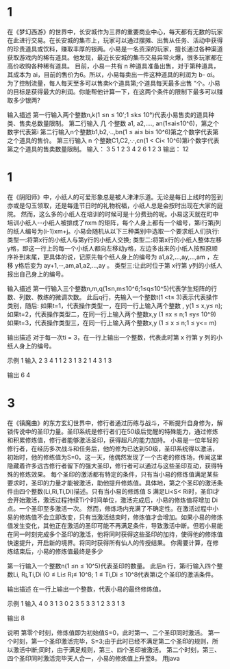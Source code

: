 # 1
在《梦幻西游》的世界中，长安城作为三界的重要商业中心，每天都有无数的玩家在此进行交易。在长安城的集市上，玩家可以通过摆摊、出售从任务、活动中获得的珍贵道具或饮料，赚取丰厚的银两。小易是一名资深的玩家，擅长通过各种渠道获取游戏内的稀有道具。他发现，最近长安城的集市交易异常火爆，很多玩家都在高价收购各种稀有道具。
目前，小易一共有 n 种道具准备出售，对于第种道具，其成本为 ai，目前的售价为6。所以，小易每卖出一件这种道具的利润为 b- αi。
为了控制流量，每人每天至多可以售卖k个道具第;个道具每天最多出售 “个。小易的目标是获得最大的利润。你能帮他计算一下，在这两个条件的限制下最多可以赚取多少银两?

输入描述
第一行输入两个整数n,k(1 ≤n ≤ 10';1 ≤k≤ 10°)代表小易售卖的道具种类、售卖总数量限制。
第二行输入 几 个整数
a1, a2,...., an(1≤ai≤10^6)，第之个数字代表第i
第二行输入n个整数b1,b2,·..,bn(1 ≤ ai≤ bi≤ 10^6)第之个数字代表第之个道具的售价。
第三行输入 n 个整数C1,C2,·.·,cn(1 < Ci< 10^6)第i个数字代表第之个道具的售卖数量限制。
输入：
3 5
1 2 3
4 2 6
1 2 3
输出：
12

# 1

在《阴阳师》中，小纸人的可爱形象总是被人津津乐道。无论是每日上线时的签到亦或是勾玉领取，还是每逢节日时的礼物祝福，小纸人总是会按时出现在大家的庭院。
然而，这么多的小纸人在培训的时候可是十分费劲的呢。小易这天就在町中培训小纸人--小纸人被排成了nxm 的矩阵，每个人身上都有一个编号，第i行第j列的纸人编号为(i-1)xm+j。小易会随机从以下三种类别中选取一个要求纸人们执行:
类型一:将第x行的小纸人与第y行的小纸人交换;
类型二:将第x行的小纸人整体左移y格，即这一行上的每一个小纸人都向左移动y格，左边多出来的小纸人按照原顺序补到末尾，更具体的说，记原先每个纸人身上的编号为 a1,a2,...,ay,...,am ，左移 y格后变为 ay+1,···,am,a1,a2,...,ay 。
类型三:让此时位于第 x行第 y列的小纸人报出自己身上的编号。

输入描述
第一行输入三个整数n,m,q(1≤n,m≤10^6;1≤q≤10^5)代表学生矩阵的行数、列数、教练的微调次数。
此后q行，先输入一个整数t(1 <t≤ 3)表示代表操作类别，随后:
如果t=1，代表操作类型一，在同一行上输入两个整数 , y(1 ≤ x,y≤ n);
如果t=2，代表操作类型二，在同一行上输入两个整数x,y (1 ≤x ≤ n;1 ≤y≤ 10^9)
如果t=3，代表操作类型三，在同一行上输入两个整数x,y (1 ≤ x ≤ n;1 ≤ y<= m)

输出描述
对于每一次ti = 3，在一行上输出一个整数，代表此时第 x 行第 y 列的小纸人身上的编号。

示例 1
输入
2 3 4
1 1 2
3 1 3
2 1 4
3 1 3

输出
6
4


# 3
在《镇魔曲》的东方玄幻世界中，修行者通过历练与战斗，不断提升自身修为，解锁传说中的圣印力量。圣印系统是修行者们在50级后觉醒的特殊能力，通过修炼和积累修炼值，修行者能够激活圣印，获得超凡的能力加持。
小易是一位年轻的修行者，在经历多次战斗和任务后，他的修为已达到50级，圣印系统得以激活，初始时，他的修练值为S=0。这一天，他偶然发现了一个古老的修炼场，传闻这里隐藏着许多远古修行者留下的强大圣印，修行者可以通过与这些圣印互动，获得特殊的修炼效果。
每个圣印的激活都有特定的条件，只有当小易的修炼值满足某些要求时，圣印的力量才能被激活，助他提升修炼值。具体地，第之个圣印的激活条件由四个整数(Li,Ri,Ti,Di)描述。只有当小易的修炼值 S 满足Li<S< Ri时，圣印i才会开始激活，激活过程持续Ti个时间单位，激活完成后，小易的修炼值将增加 Di点。一个圣印至多激活一次。
然而，修炼场内充满了不确定性。在激活过程中小易的修炼值不会立即改变，只有当激活结束时，修炼值才会增加。如果小易的修炼值发生变化，其他正在激活的圣印可能不再满足条件，导致激活中断。但若小易能在同一时刻完成多个圣印的激活，他将同时获得这些圣印的加持，使得他的修炼值快速提升，开启新的境界。将同时获得所有仙人的传授结果。
你需要计算，在修炼结束后，小易的修炼值最终是多少

第一行输入一个整数n(1 ≤n ≤ 10^5)代表圣印的数量。
此后n 行，第i行输入四个整数Li, R¡,Ti,Di (O ≤ Li≤ R¡≤ 10^8; 1 ≤ Ti,Di ≤ 10^8代表第i之个圣印的激活条件。

输出描述
在一行上输出一个整数，代表小易的最终修炼值。

示例 1
输入
4
0 3 1 3 
0 2 3 5 
3 3 1 2 
3 3 1 3

输出
8

说明
第零个时刻，修炼值即为初始值S=0，此时第一、二个圣印同时激活。
第一个时刻，第一个圣印激活完毕，S=3;由于此时已经不满足第二个圣印的规则，所以激活中断;同时，由于满足规则，第三、四个圣印被激活。
第二个时刻，第三、四个圣印同时激活完毕天人合一，小易的修炼值上升至8。
用java